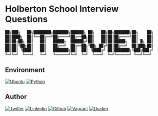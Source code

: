 # Holberton School Interview Questions

```python
██╗███╗   ██╗████████╗███████╗██████╗ ██╗   ██╗██╗███████╗██╗    ██╗
██║████╗  ██║╚══██╔══╝██╔════╝██╔══██╗██║   ██║██║██╔════╝██║    ██║
██║██╔██╗ ██║   ██║   █████╗  ██████╔╝██║   ██║██║█████╗  ██║ █╗ ██║
██║██║╚██╗██║   ██║   ██╔══╝  ██╔══██╗╚██╗ ██╔╝██║██╔══╝  ██║███╗██║
██║██║ ╚████║   ██║   ███████╗██║  ██║ ╚████╔╝ ██║███████╗╚███╔███╔╝
╚═╝╚═╝  ╚═══╝   ╚═╝   ╚══════╝╚═╝  ╚═╝  ╚═══╝  ╚═╝╚══════╝ ╚══╝╚══╝
```

## Environment

[![Ubuntu](https://img.shields.io/static/v1?label=&message=Ubuntu&color=E95420&logo=Ubuntu&logoColor=E95420&labelColor=2F333A)](https://ubuntu.com/)<!-- ubuntu -->
[![Python](https://img.shields.io/static/v1?label=&message=Python&color=FFD43B&logo=python&logoColor=3776AB&labelColor=2F333A)](https://www.python.org)<!-- python-->

## Author
<!-- twitter -->
[![Twitter](https://img.shields.io/twitter/follow/ralex_uy?style=social)](https://twitter.com/ralex_uy) <!-- linkedin --> [![Linkedin](https://img.shields.io/badge/LinkedIn-+27K-blue?style=social&logo=linkedin)](https://www.linkedin.com/in/ronald-rivero/) <!-- github --> [![Github](https://img.shields.io/github/followers/ralexrivero?style=social)](https://github.com/ralexrivero/) <!-- vagrant --> [![Vagrant](https://img.shields.io/static/v1?label=&message=Vagrant%20Profile&color=1868F2&logo=vagrant&labelColor=2F333A)](https://app.vagrantup.com/ralexrivero) <!-- docker --> [![Docker](https://img.shields.io/static/v1?label=&message=Docker%20Profile&color=2496ED&logo=Docker&labelColor=2F333A)](https://hub.docker.com/u/ralexrivero)
